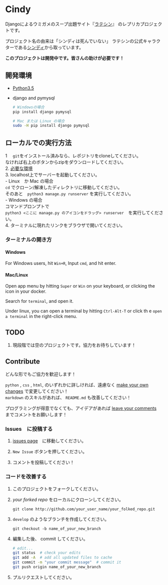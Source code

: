 Cindy
=====
Djangoによるウミガメのスープ出題サイト『[ラテシン](http://sui-hei.net)』 のレプリカプロジェクトです。

プロジェクト名の由来は「シンディは死んでいない」
ラテシンの公式キャラクターである[シンディ](http://sui-hei.net/app/webroot/pukiwiki/index.php?%E3%82%B7%E3%83%B3%E3%83%87%E3%82%A3)から取っています。

**このプロジェクトは開発中です。皆さんの助けが必要です！**

開発環境
-----------
- [Python3.5](http://www.python.org)
- django and pymysql

    ```bash
    # Windowsの場合
    pip install django pymysql

    # Mac または Linux の場合
    sudo -H pip install django pymysql
    ```

ローカルでの実行方法
------------------------------------
1　 `git`をインストール済みなら、レポジトリをcloneしてください。  
    なければ右上のボタンからzipをダウンロードしてください。  
2. [必要な環境](#requirements)  
3. localhost上でサーバーを起動してください。  
    - Linux　か Mac の場合  
        `cd` でクローン/解凍したディレクトリに移動してください。  
        そのあと　`python3 manage.py runserver` を実行してください。  
    - Windows の場合  
        コマンドプロンプトで  
        `python3 <ここに manage.py のアイコンをドラッグ> runserver`　を実行してください。  
4. ターミナルに現れたリンクをブラウザで開いてください。  

### ターミナルの開き方

#### Windows
For Windows users, hit `Win+R`, Input `cmd`, and hit enter.

#### Mac/Linux
Open app menu by hitting `Super` or `Win` on your keyboard,
or clicking the icon in your docker.

Search for `terminal`, and open it.

Under linux, you can open a terminal by hitting `Ctrl-Alt-T` or click th
e `open a terminal` in the right-click menu.

TODO
-----
1. 現段階では空のプロジェクトです。協力をお待ちしています！

Contribute
----------
どんな形でもご協力を歓迎します！

`python` , `css` , `html`, のいずれかに詳しければ、遠慮なく [make your own changes](#improving-codes) で変更してください！  
`markdown` のスキルがあれば、 `README.md` も改善してください！

プログラミングが得意でなくても、アイデアがあれば [leave your comments](#posting-issues)　までコメントをお願いします！

### Issues　に投稿する
1. [issues page](https://github.com/heyrict/cindy/issues)　に移動してください。

1. `New Issue` ボタンを押してください。

1. コメントを投稿してください！

### コードを改善する
1. このプロジェクトをフォークしてください。

1. *your forked repo* をローカルにクローンしてください。

    `git clone http://github.com/your_user_name/your_folked_repo.git`


1. `develop` のようなブランチを作成してください。

    `git checkout -b name_of_your_new_branch`

1. 編集した後、 commit してください。

    ```bash
    # edit...
    git status  # check your edits
    git add -A  # add all updated files to cache
    git commit -m "your commit message"  # commit it
    git push origin name_of_your_new_branch
    ```

1.  プルリクエストしてください。
